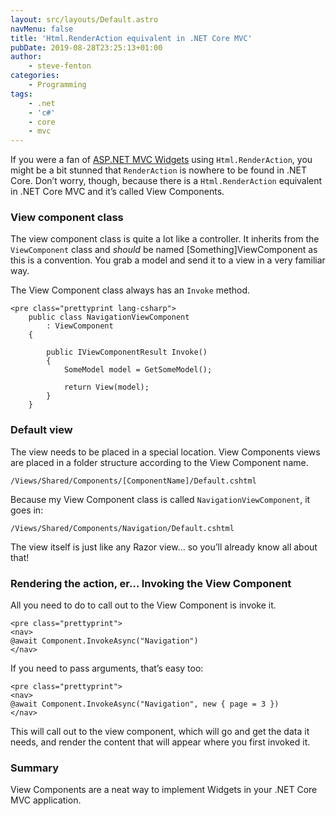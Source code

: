 ```yaml
---
layout: src/layouts/Default.astro
navMenu: false
title: 'Html.RenderAction equivalent in .NET Core MVC'
pubDate: 2019-08-28T23:25:13+01:00
author:
    - steve-fenton
categories:
    - Programming
tags:
    - .net
    - 'c#'
    - core
    - mvc
---
```


If you were a fan of [ASP.NET MVC Widgets](/2017/11/asp-net-mvc-widgets-renderaction/) using `Html.RenderAction`, you might be a bit stunned that `RenderAction` is nowhere to be found in .NET Core. Don’t worry, though, because there is a `Html.RenderAction` equivalent in .NET Core MVC and it’s called View Components.

### View component class

The view component class is quite a lot like a controller. It inherits from the `ViewComponent` class and *should* be named \[Something\]ViewComponent as this is a convention. You grab a model and send it to a view in a very familiar way.

The View Component class always has an `Invoke` method.

```
<pre class="prettyprint lang-csharp">
    public class NavigationViewComponent
        : ViewComponent
    {

        public IViewComponentResult Invoke()
        {
            SomeModel model = GetSomeModel();

            return View(model);
        }
    }
```
### Default view

The view needs to be placed in a special location. View Components views are placed in a folder structure according to the View Component name.

`/Views/Shared/Components/[ComponentName]/Default.cshtml`

Because my View Component class is called `NavigationViewComponent`, it goes in:

`/Views/Shared/Components/Navigation/Default.cshtml`

The view itself is just like any Razor view… so you’ll already know all about that!

### Rendering the action, er… Invoking the View Component

All you need to do to call out to the View Component is invoke it.

```
<pre class="prettyprint">
<nav>
@await Component.InvokeAsync("Navigation")
</nav>
```
If you need to pass arguments, that’s easy too:

```
<pre class="prettyprint">
<nav>
@await Component.InvokeAsync("Navigation", new { page = 3 })
</nav>
```
This will call out to the view component, which will go and get the data it needs, and render the content that will appear where you first invoked it.

### Summary

View Components are a neat way to implement Widgets in your .NET Core MVC application.